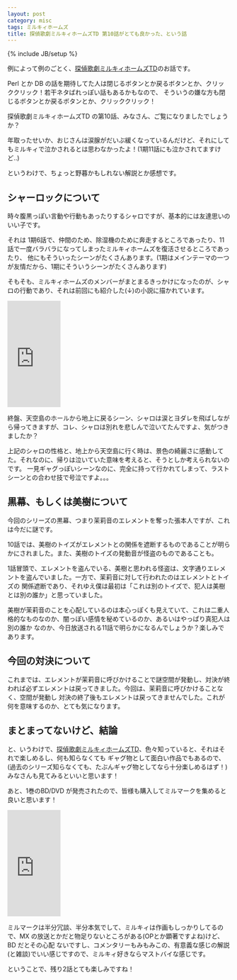 ```yaml
---
layout: post
category: misc
tags: ミルキィホームズ
title: 探偵歌劇ミルキィホームズTD 第10話がとても良かった、という話
---
```

{% include JB/setup %}

例によって例のごとく、[探偵歌劇ミルキィホームズTD](http://milky-holmes-anime.com/td/)のお話です。

Perl とか DB の話を期待してた人は閉じるボタンとか戻るボタンとか、クリッククリック！若干ネタばれっぽい話もあるかもなので、
そういうの嫌な方も閉じるボタンとか戻るボタンとか、クリッククリック！

探偵歌劇ミルキィホームズTD の第10話、みなさん、ご覧になりましたでしょうか？

年取ったせいか、おじさんは涙腺がだいぶ緩くなっているんだけど、それにしてもミルキィで泣かされるとは思わなかったよ！(1期11話にも泣かされてますけど..)

というわけで、ちょっと野暮かもしれない解説とか感想です。

## シャーロックについて
時々腹黒っぽい言動や行動もあったりするシャロですが、基本的には友達思いのいい子です。

それは 1期6話で、仲間のため、除湿機のために奔走するところであったり、11話で一度バラバラになってしまったミルキィホームズを復活させるところであったり、
他にもそういったシーンがたくさんあります。(1期はメインテーマの一つが友情だから、1期にそういうシーンがたくさんあります)

そもそも、ミルキィホームズのメンバーがまとまるきっかけになったのが、シャロの行動であり、それは前回にも紹介した(↓)の小説に描かれています。

<iframe src="http://rcm-fe.amazon-adsystem.com/e/cm?t=tsucchisblog-22&o=9&p=8&l=as1&asins=4048701398&ref=qf_sp_asin_til&fc1=000000&IS2=1&lt1=_blank&m=amazon&lc1=0000FF&bc1=000000&bg1=FFFFFF&f=ifr" style="width:120px;height:240px;" scrolling="no" marginwidth="0" marginheight="0" frameborder="0"></iframe>

終盤、天空島のホールから地上に戻るシーン、シャロは涙とヨダレを飛ばしながら帰ってきますが、コレ、シャロは別れを悲しんで泣いてたんですよ、気がつきましたか？

上記のシャロの性格と、地上から天空島に行く時は、景色の綺麗さに感動してた。それなのに、帰りは泣いていた意味を考えると、そうとしか考えられないのです。
一見ギャグっぽいシーンなのに、完全に持って行かれてしまって、ラストシーンとの合わせ技で号泣ですよ。。。

## 黒幕、もしくは美樹について
今回のシリーズの黒幕、つまり茉莉音のエレメントを奪った張本人ですが、これは今だに謎です。

10話では、美樹のトイズがエレメントとの関係を遮断するものであることが明らかにされました。また、美樹のトイズの発動音が怪盗のものであることも。

1話冒頭で、エレメントを盗んでいる、美樹と思われる怪盗は、文字通りエレメントを盗んでいました。一方で、茉莉音に対して行われたのはエレメントとトイズの
関係遮断であり、それゆえ僕は最初は「これは別のトイズで、犯人は美樹とは別の誰か」と思っていました。

美樹が茉莉音のことを心配しているのは本心っぽくも見えていて、これは二重人格的なものなのか、闇っぽい感情を秘めているのか、あるいはやっぱり真犯人は別の誰か
なのか、今日放送される11話で明らかになるんでしょうか？楽しみであります。

## 今回の対決について
これまでは、エレメントが茉莉音に呼びかけることで謎空間が発動し、対決が終われば必ずエレメントは戻ってきました。今回は、茉莉音に呼びかけることなく、空間が発動し
対決の終了後もエレメントは戻ってきませんでした。これが何を意味するのか、とても気になります。

## まとまってないけど、結論
と、いうわけで、[探偵歌劇ミルキィホームズTD](http://milky-holmes-anime.com/td/)、色々知っていると、それはそれで楽しめるし、何も知らなくても
ギャグ物として面白い作品でもあるので、(過去のシリーズ知らなくても、たぶんギャグ物としてなら十分楽しめるはず！)みなさんも見てみるといいと思います！

あと、1巻のBD/DVD が発売されたので、皆様も購入してミルマークを集めると良いと思います！

<iframe src="http://rcm-fe.amazon-adsystem.com/e/cm?t=tsucchisblog-22&o=9&p=8&l=as1&asins=B00RFCDNKK&ref=qf_sp_asin_til&fc1=000000&IS2=1&lt1=_blank&m=amazon&lc1=0000FF&bc1=000000&bg1=FFFFFF&f=ifr" style="width:120px;height:240px;" scrolling="no" marginwidth="0" marginheight="0" frameborder="0"></iframe>

ミルマークは半分冗談、半分本気でして、ミルキィは作画もしっかりしてるので、MX の放送とかだと物足りないところがある(OPとか顕著ですよね)けど、BD だとその心配
ないですし、コメンタリーもみもみこの、有意義な感じの解説(と雑談)でいい感じですので、ミルキィ好きならマストバイな感じです。

ということで、残り2話とても楽しみですね！
